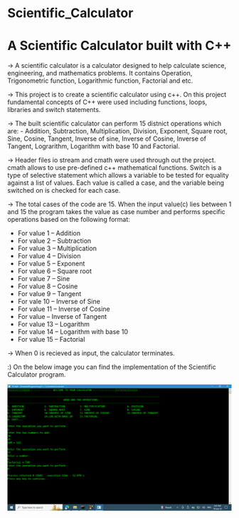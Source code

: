 # Scientific_Calculator
# A Scientific Calculator built with C++
-> A scientific calculator is a calculator designed to help calculate science, engineering, and 
mathematics problems. It contains Operation, Trigonometric function, Logarithmic function,
Factorial and etc.

-> This project is to create a scientific calculator using c++. On this project fundamental concepts of C++ were used including
functions, loops, libraries and switch statements.

-> The built scientific calculator can perform 15 distnict operations which are: - Addition, Subtraction, Multiplication, Division, Exponent, Square root, Sine, Cosine, Tangent, Inverse of sine, Inverse of Cosine, Inverse of Tangent, Lograrithm, Logarithm with base 10 and Factorial.

-> Header files io stream and cmath were used through out the project. cmath allows to use pre-defined c++ mathematical 
functions. Switch is a type of selective statement which allows a variable to be tested for equality against a list of values. Each 
value is called a case, and the variable being switched on is checked for each case.

-> The total cases of the code are 15. When the input value(c) lies between 1 and 15 the program
takes the value as case number and performs specific operations based on the following format:

- For value 1 – Addition
- For value 2 – Subtraction
- For value 3 – Multiplication
- For value 4 – Division
- For value 5 – Exponent
- For value 6 – Square root
- For value 7 – Sine
- For value 8 – Cosine
- For value 9 – Tangent
- For vale 10 – Inverse of Sine
- For value 11 – Inverse of Cosine
- For value – Inverse of Tangent
- For value 13 – Logarithm
- For value 14 – Logarithm with base 10
- For value 15 – Factorial

-> When 0 is recieved as input, the calculator terminates.

:) On the below image you can find the implementation of the Scientific Calculator program.

![HTML Image](https://github.com/Kira-Legacy/Image_Repo/blob/main/Scientific%20Calculator.png)
